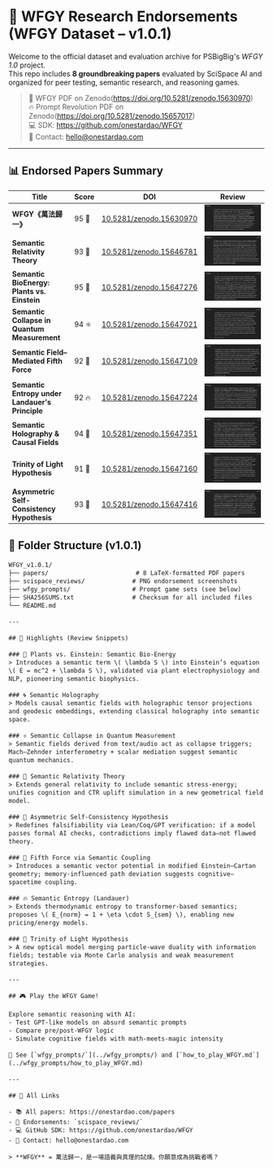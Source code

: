 # 🧠 WFGY Research Endorsements (WFGY Dataset – v1.0.1)

Welcome to the official dataset and evaluation archive for PSBigBig's *WFGY 1.0* project.  
This repo includes **8 groundbreaking papers** evaluated by SciSpace AI and organized for peer testing, semantic research, and reasoning games.

> 🧠 WFGY PDF on Zenodo(https://doi.org/10.5281/zenodo.15630970)   
> 🔥 Prompt Revolution PDF on Zenodo(https://doi.org/10.5281/zenodo.15657017)  
> 💻 SDK: https://github.com/onestardao/WFGY  
> 📧 Contact: hello@onestardao.com  

---

## 📊 Endorsed Papers Summary

| Title                                           | Score   | DOI                                                                | Review                                                                           |
| ----------------------------------------------- | ------- | ------------------------------------------------------------------ | -------------------------------------------------------------------------------- |
| **WFGY《萬法歸一》**                                  | 95 🧠 | [10.5281/zenodo.15630970](https://doi.org/10.5281/zenodo.15630970) | ![](scispace_reviews/SciSpace_Endorsement_WFGY_95score.png)                      |
| **Semantic Relativity Theory**                  | 93 🎯   | [10.5281/zenodo.15646781](https://doi.org/10.5281/zenodo.15646781) | ![](scispace_reviews/SciSpace_Endorsement_SemanticRelativity_93score.png)        |
| **Semantic BioEnergy: Plants vs. Einstein**     | 95 🌿 | [10.5281/zenodo.15647276](https://doi.org/10.5281/zenodo.15647276) | ![](scispace_reviews/SciSpace_Endorsement_SemanticBioEnergy_95score.png)         |
| **Semantic Collapse in Quantum Measurement**    | 94 ⚛   | [10.5281/zenodo.15647021](https://doi.org/10.5281/zenodo.15647021) | ![](scispace_reviews/SciSpace_Endorsement_SemanticCollapse_94score.png)          |
| **Semantic Field–Mediated Fifth Force**         | 92 🧲 | [10.5281/zenodo.15647109](https://doi.org/10.5281/zenodo.15647109) | ![](scispace_reviews/SciSpace_Endorsement_SemanticFifthForce_92score.png)        |
| **Semantic Entropy under Landauer's Principle** | 92 🔥 | [10.5281/zenodo.15647224](https://doi.org/10.5281/zenodo.15647224) | ![](scispace_reviews/SciSpace_Endorsement_SemanticEntropy_92score.png)           |
| **Semantic Holography & Causal Fields**         | 94 🧙 | [10.5281/zenodo.15647351](https://doi.org/10.5281/zenodo.15647351) | ![](scispace_reviews/SciSpace_Endorsement_SemanticHolography_94score.png)        |
| **Trinity of Light Hypothesis**                 | 91 🌟 | [10.5281/zenodo.15647160](https://doi.org/10.5281/zenodo.15647160) | ![](scispace_reviews/SciSpace_Endorsement_TrinityOfLight_91score.png)            |
| **Asymmetric Self-Consistency Hypothesis**      | 93 🤖 | [10.5281/zenodo.15647416](https://doi.org/10.5281/zenodo.15647416) | ![](scispace_reviews/SciSpace_Endorsement_AsymmetricSelfConsistency_93score.png) |


## 📂 Folder Structure (v1.0.1)

```plaintext
WFGY_v1.0.1/
├── papers/                        # 8 LaTeX-formatted PDF papers
├── scispace_reviews/             # PNG endorsement screenshots
├── wfgy_prompts/                 # Prompt game sets (see below)
├── SHA256SUMS.txt                # Checksum for all included files
└── README.md

---

## 🧠 Highlights (Review Snippets)

### 🌿 Plants vs. Einstein: Semantic Bio-Energy
> Introduces a semantic term \( \lambda S \) into Einstein’s equation \( E = mc^2 + \lambda S \), validated via plant electrophysiology and NLP, pioneering semantic biophysics.

### 🌀 Semantic Holography
> Models causal semantic fields with holographic tensor projections and geodesic embeddings, extending classical holography into semantic space.

### ⚛ Semantic Collapse in Quantum Measurement
> Semantic fields derived from text/audio act as collapse triggers; Mach–Zehnder interferometry + scalar mediation suggest semantic quantum mechanics.

### 🎯 Semantic Relativity Theory
> Extends general relativity to include semantic stress-energy; unifies cognition and CTR uplift simulation in a new geometrical field model.

### 🤖 Asymmetric Self-Consistency Hypothesis
> Redefines falsifiability via Lean/Coq/GPT verification: if a model passes formal AI checks, contradictions imply flawed data—not flawed theory.

### 🧲 Fifth Force via Semantic Coupling
> Introduces a semantic vector potential in modified Einstein–Cartan geometry; memory-influenced path deviation suggests cognitive–spacetime coupling.

### 🔥 Semantic Entropy (Landauer)
> Extends thermodynamic entropy to transformer-based semantics; proposes \( E_{norm} = 1 + \eta \cdot S_{sem} \), enabling new pricing/energy models.

### 🌟 Trinity of Light Hypothesis
> A new optical model merging particle-wave duality with information fields; testable via Monte Carlo analysis and weak measurement strategies.

---

## 🎮 Play the WFGY Game!

Explore semantic reasoning with AI:  
- Test GPT-like models on absurd semantic prompts  
- Compare pre/post-WFGY logic  
- Simulate cognitive fields with math-meets-magic intensity

📂 See [`wfgy_prompts/`](../wfgy_prompts/) and [`how_to_play_WFGY.md`](../wfgy_prompts/how_to_play_WFGY.md)

---

## 🔗 All Links

- 📚 All papers: https://onestardao.com/papers  
- 🧪 Endorsements: `scispace_reviews/`  
- 💻 GitHub SDK: https://github.com/onestardao/WFGY  
- 📧 Contact: hello@onestardao.com

> **WFGY** = 萬法歸一，是一場語義與真理的試煉。你願意成為挑戰者嗎？
